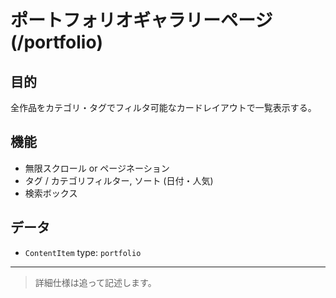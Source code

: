 # ポートフォリオギャラリーページ (/portfolio)

## 目的

全作品をカテゴリ・タグでフィルタ可能なカードレイアウトで一覧表示する。

## 機能

- 無限スクロール or ページネーション
- タグ / カテゴリフィルター, ソート (日付・人気)
- 検索ボックス

## データ

- `ContentItem` type: `portfolio`

---

> 詳細仕様は追って記述します。
